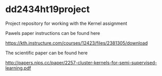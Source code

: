 # dd2434ht19project
Project repository for working with the Kernel assignment

Pawels paper instructions can be found here

https://kth.instructure.com/courses/12423/files/2381305/download

The scientific paper can be found here

http://papers.nips.cc/paper/2257-cluster-kernels-for-semi-supervised-learning.pdf
